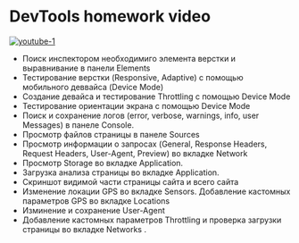 # DevTools homework video   
[![youtube-1](https://user-images.githubusercontent.com/99182280/175567986-9e8a3ed6-a75b-49bf-b804-669621e5210b.png)](https://youtu.be/F9lFVc2bkrU)

- Поиск инспектором необходимиго элемента верстки и выравнивание в панели Elements
- Тестирование верстки (Responsive, Adaptive) с помощью мобильного деввайса (Device Mode)
- Создание девайса и тестирование Throttling с помощью Device Mode
- Тестирование ориентации экрана с помощью Device Mode
- Поиск и сохранение логов (error, verbose, warnings, info, user Messages) в панеле Console.
- Просмотр файлов страницы в панеле Sources 
- Просмотр информации о запросах (General, Response Headers, Request Headers, User-Agent, Preview) во вкладке Network
- Просмотр Storage во вкладке Application.
- Загрузка анализа страницы во вкладке Application.
- Скриншот видимой части страницы сайта и всего сайта
- Изменение локации GPS во вкладке Sensors. Добавление кастомных параметров GPS во вкладке Locations
- Изминение и сохранение User-Agent
- Добавление кастомных параметров Throttling и проверка загрузки страницы во вкладке Networks .

